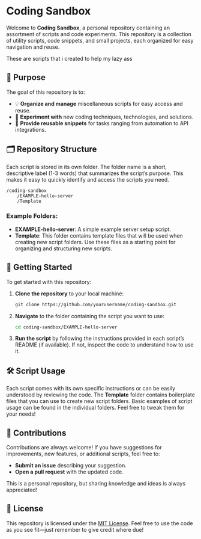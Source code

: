# Coding Sandbox

Welcome to **Coding Sandbox**, a personal repository containing an assortment of scripts and code experiments. This repository is a collection of utility scripts, code snippets, and small projects, each organized for easy navigation and reuse.

These are scripts that i created to help my lazy ass

## 📜 Purpose

The goal of this repository is to:
- 💡 **Organize and manage** miscellaneous scripts for easy access and reuse.
- 🚀 **Experiment with** new coding techniques, technologies, and solutions.
- 🔄 **Provide reusable snippets** for tasks ranging from automation to API integrations.

## 🗂️ Repository Structure

Each script is stored in its own folder. The folder name is a short, descriptive label (1-3 words) that summarizes the script’s purpose. This makes it easy to quickly identify and access the scripts you need.

```
/coding-sandbox
    /EXAMPLE-hello-server
    /Template
```

### Example Folders:
- **EXAMPLE-hello-server**: A simple example server setup script.
- **Template**: This folder contains template files that will be used when creating new script folders. Use these files as a starting point for organizing and structuring new scripts.

## 🚀 Getting Started

To get started with this repository:

1. **Clone the repository** to your local machine:
   ```bash
   git clone https://github.com/yourusername/coding-sandbox.git
   ```

2. **Navigate** to the folder containing the script you want to use:
   ```bash
   cd coding-sandbox/EXAMPLE-hello-server
   ```

3. **Run the script** by following the instructions provided in each script’s README (if available). If not, inspect the code to understand how to use it.

## 🛠️ Script Usage

Each script comes with its own specific instructions or can be easily understood by reviewing the code. The **Template** folder contains boilerplate files that you can use to create new script folders. Basic examples of script usage can be found in the individual folders. Feel free to tweak them for your needs!

## 🌟 Contributions

Contributions are always welcome! If you have suggestions for improvements, new features, or additional scripts, feel free to:
- **Submit an issue** describing your suggestion.
- **Open a pull request** with the updated code.

This is a personal repository, but sharing knowledge and ideas is always appreciated!

## 📄 License

This repository is licensed under the [MIT License](./LICENSE). Feel free to use the code as you see fit—just remember to give credit where due!
